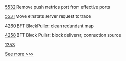 
[5532](https://github.com/hyperledger/besu/pull/5532) Remove push metrics port from effective ports

[5531](https://github.com/hyperledger/besu/pull/5531) Move ethstats server request to trace

[4260](https://github.com/hyperledger/fabric/pull/4260) BFT BlockPuller: clean redundant map

[4258](https://github.com/hyperledger/fabric/pull/4258) BFT Block Puller: block deliverer, connection source

[1353](https://github.com/hyperledger/solang/pull/1353) …


[See more >>>](https://start-here.hyperledger.org/pull-requests)
